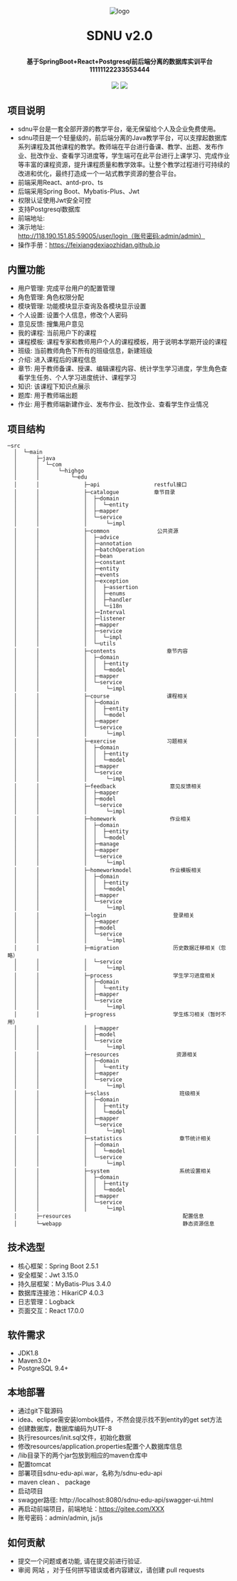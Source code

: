 
<p align="center">
	<img alt="logo" src="https://oscimg.oschina.net/oscnet/up-dd77653d7c9f197dd9d93684f3c8dcfbab6.png">
</p>
<h1 align="center" style="margin: 30px 0 30px; font-weight: bold;">SDNU v2.0</h1>
<h4 align="center">基于SpringBoot+React+Postgresql前后端分离的数据库实训平台11111122233553444</h4>
<p align="center">
	<a href="https://gitee.com/feixiangdexiaozhidan/mytest"><img src="https://img.shields.io/badge/sdnu-v2.0-brightgreen.svg"></a>
	<a href="https://gitee.com/feixiangdexiaozhidan/mytest/blob/master/LICENSE"><img src="https://img.shields.io/github/license/mashape/apistatus.svg"></a>

</p>


## 项目说明
* sdnu平台是一套全部开源的教学平台，毫无保留给个人及企业免费使用。
* sdnu项目是一个轻量级的，前后端分离的Java教学平台，可以支撑起数据库系列课程及其他课程的教学。教师端在平台进行备课、教学、出题、发布作业、批改作业、查看学习进度等，学生端可在此平台进行上课学习、完成作业等丰富的课程资源，提升课程质量和教学效率。让整个教学过程进行可持续的改进和优化，最终打造成一个一站式教学资源的整合平台。
* 前端采用React、antd-pro、ts
* 后端采用Spring Boot、Mybatis-Plus、Jwt
* 权限认证使用Jwt安全可控
* 支持Postgresql数据库
* 前端地址:
* 演示地址: http://118.190.151.85:59005/user/login（账号密码:admin/admin）
* 操作手册：https://feixiangdexiaozhidan.github.io

## 内置功能
* 用户管理: 完成平台用户的配置管理
* 角色管理: 角色权限分配
* 模块管理: 功能模块显示查询及各模块显示设置
* 个人设置: 设置个人信息，修改个人密码
* 意见反馈: 搜集用户意见
* 我的课程: 当前用户下的课程
* 课程模板: 课程专家和教师用户个人的课程模板，用于说明本学期开设的课程
* 班级: 当前教师角色下所有的班级信息，新建班级
* 介绍: 进入课程后的课程信息
* 章节: 用于教师备课、授课、编辑课程内容、统计学生学习进度，学生角色查看学生任务、个人学习进度统计、课程学习
* 知识: 该课程下知识点展示
* 题库: 用于教师端出题
* 作业: 用于教师端新建作业、发布作业、批改作业、查看学生作业情况


## 项目结构
```
─src
  │  └─main
  │      ├─java
  │      │  └─com
  │      │      └─highgo
  │      │          └─edu
  │      │              ├─api                 restful接口
  │      │              ├─catalogue           章节目录                  
  │      │              │  ├─domain
  │      │              │  │  └─entity
  │      │              │  ├─mapper
  │      │              │  └─service
  │      │              │      └─impl
  │      │              ├─common               公共资源
  │      │              │  ├─advice
  │      │              │  ├─annotation
  │      │              │  ├─batchOperation
  │      │              │  ├─bean
  │      │              │  ├─constant
  │      │              │  ├─entity
  │      │              │  ├─events
  │      │              │  ├─exception
  │      │              │  │  ├─assertion
  │      │              │  │  ├─enums
  │      │              │  │  ├─handler
  │      │              │  │  └─i18n
  │      │              │  ├─Interval
  │      │              │  ├─listener
  │      │              │  ├─mapper
  │      │              │  ├─service
  │      │              │  │  └─impl
  │      │              │  └─utils
  │      │              ├─contents                章节内容
  │      │              │  ├─domain
  │      │              │  │  ├─entity
  │      │              │  │  └─model
  │      │              │  ├─mapper
  │      │              │  └─service
  │      │              │      └─impl
  │      │              ├─course                  课程相关
  │      │              │  ├─domain
  │      │              │  │  ├─entity
  │      │              │  │  └─model
  │      │              │  ├─mapper
  │      │              │  └─service
  │      │              │      └─impl
  │      │              ├─exercise                习题相关
  │      │              │  ├─domain
  │      │              │  │  ├─entity
  │      │              │  │  └─model
  │      │              │  ├─mapper
  │      │              │  └─service
  │      │              │      └─impl
  │      │              ├─feedback                 意见反馈相关
  │      │              │  ├─mapper
  │      │              │  ├─model
  │      │              │  └─service
  │      │              │      └─impl
  │      │              ├─homework                 作业相关
  │      │              │  ├─domain
  │      │              │  │  ├─entity
  │      │              │  │  └─model
  │      │              │  ├─manage
  │      │              │  ├─mapper
  │      │              │  └─service
  │      │              │      └─impl
  │      │              ├─homeworkmodel            作业模板相关
  │      │              │  ├─domain
  │      │              │  │  ├─entity
  │      │              │  │  └─model
  │      │              │  ├─mapper
  │      │              │  └─service
  │      │              │      └─impl
  │      │              ├─login                     登录相关
  │      │              │  ├─mapper
  │      │              │  ├─model
  │      │              │  └─service
  │      │              │      └─impl
  │      │              ├─migration                 历史数据迁移相关（忽略）
  │      │              │  └─service
  │      │              │      └─impl
  │      │              ├─process                   学生学习进度相关
  │      │              │  ├─domain
  │      │              │  │  └─entity
  │      │              │  ├─mapper
  │      │              │  └─service
  │      │              │      └─impl
  │      │              ├─progress                  学生练习相关（暂时不用）
  │      │              │  ├─mapper
  │      │              │  ├─model
  │      │              │  └─service
  │      │              │      └─impl
  │      │              ├─resources                  资源相关
  │      │              │  ├─domain
  │      │              │  │  └─entity
  │      │              │  ├─mapper
  │      │              │  └─service
  │      │              │      └─impl
  │      │              ├─sclass                      班级相关
  │      │              │  ├─domain
  │      │              │  │  ├─entity
  │      │              │  │  └─model
  │      │              │  ├─mapper
  │      │              │  └─service
  │      │              │      └─impl
  │      │              ├─statistics                  章节统计相关
  │      │              │  ├─domain
  │      │              │  │  └─model
  │      │              │  └─service
  │      │              │      └─impl
  │      │              ├─system                      系统设置相关
  │      │              │  ├─domain
  │      │              │  │  ├─entity
  │      │              │  │  └─model
  │      │              │  ├─mapper
  │      │              │  └─service
  │      │              │      └─impl
  │      ├─resources                                   配置信息
  │      └─webapp                                      静态资源信息
```
## 技术选型 
* 核心框架：Spring Boot 2.5.1
* 安全框架：Jwt 3.15.0
* 持久层框架：MyBatis-Plus 3.4.0
* 数据库连接池：HikariCP 4.0.3
* 日志管理：Logback
* 页面交互：React 17.0.0  
## 软件需求
* JDK1.8
* Maven3.0+
* PostgreSQL 9.4+
## 本地部署
* 通过git下载源码
* idea、eclipse需安装lombok插件，不然会提示找不到entity的get set方法
* 创建数据库，数据库编码为UTF-8
* 执行resources/init.sql文件，初始化数据
* 修改resources/application.properties配置个人数据库信息
* /lib目录下的两个jar包放到相应的maven仓库中
* 配置tomcat
* 部署项目sdnu-edu-api.war，名称为/sdnu-edu-api
* maven clean 、 package
* 启动项目
* swagger路径: http://localhost:8080/sdnu-edu-api/swagger-ui.html
* 再启动前端项目，前端地址：https://gitee.com/XXX
* 账号密码：admin/admin, js/js
## 如何贡献
* 提交一个问题或者功能, 请在提交前进行验证.
* 审阅 网站 ，对于任何拼写错误或者内容建议，请创建 pull requests

